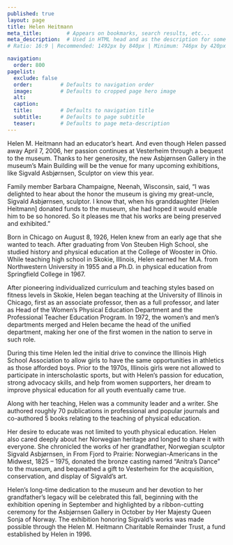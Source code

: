```yaml
---
published: true
layout: page
title: Helen Heitmann
meta_title:        # Appears on bookmarks, search results, etc...
meta_description:  # Used in HTML head and as the description for some search engines
# Ratio: 16:9 | Recommended: 1492px by 840px | Minimum: 746px by 420px

navigation:
  order: 800
pagelist:
  exclude: false
  order:         # Defaults to navigation order  
  image:         # Defaults to cropped page hero image
  alt:
  caption:
  title:         # Defaults to navigation title
  subtitle:      # Defaults to page subtitle
  teaser:        # Defaults to page meta-description
---
```

Helen M. Heitmann had an educator’s heart. And even though Helen passed away April 7, 2006, her passion continues at Vesterheim through a bequest to the museum. Thanks to her generosity, the new Asbjørnsen Gallery in the museum’s Main Building will be the venue for many upcoming exhibitions, like Sigvald Asbjørnsen, Sculptor on view this year.

Family member Barbara Champaigne, Neenah, Wisconsin, said, “I was delighted to hear about the honor the museum is giving my great-uncle, Sigvald Asbjørnsen, sculptor. I know that, when his granddaughter [Helen Heitmann] donated funds to the museum, she had hoped it would enable him to be so honored. So it pleases me that his works are being preserved and exhibited.”

Born in Chicago on August 8, 1926, Helen knew from an early age that she wanted to teach. After graduating from Von Steuben High School, she studied history and physical education at the College of Wooster in Ohio. While teaching high school in Skokie, Illinois, Helen earned her M.A. from Northwestern University in 1955 and a Ph.D. in physical education from Springfield College in 1967.

After pioneering individualized curriculum and teaching styles based on fitness levels in Skokie, Helen began teaching at the University of Illinois in Chicago, first as an associate professor, then as a full professor, and later as Head of the Women’s Physical Education Department and the Professional Teacher Education Program. In 1972, the women’s and men’s departments merged and Helen became the head of the unified department, making her one of the first women in the nation to serve in such role.

During this time Helen led the initial drive to convince the Illinois High School Association to allow girls to have the same opportunities in athletics as those afforded boys. Prior to the 1970s, Illinois girls were not allowed to participate in interscholastic sports, but with Helen’s passion for education, strong advocacy skills, and help from women supporters, her dream to improve physical education for all youth eventually came true.

Along with her teaching, Helen was a community leader and a writer. She authored roughly 70 publications in professional and popular journals and co-authored 5 books relating to the teaching of physical education.

Her desire to educate was not limited to youth physical education. Helen also cared deeply about her Norwegian heritage and longed to share it with everyone. She chronicled the works of her grandfather, Norwegian sculptor Sigvald Asbjørnsen, in From Fjord to Prairie: Norwegian-Americans in the Midwest, 1825 – 1975, donated the bronze casting named “Anitra’s Dance” to the museum, and bequeathed a gift to Vesterheim for the acquisition, conservation, and display of Sigvald’s art.

Helen’s long-time dedication to the museum and her devotion to her grandfather’s legacy will be celebrated this fall, beginning with the exhibition opening in September and highlighted by a ribbon-cutting ceremony for the Asbjørnsen Gallery in October by Her Majesty Queen Sonja of Norway. The exhibition honoring Sigvald’s works was made possible through the Helen M. Heitmann Charitable Remainder Trust, a fund established by Helen in 1996. 